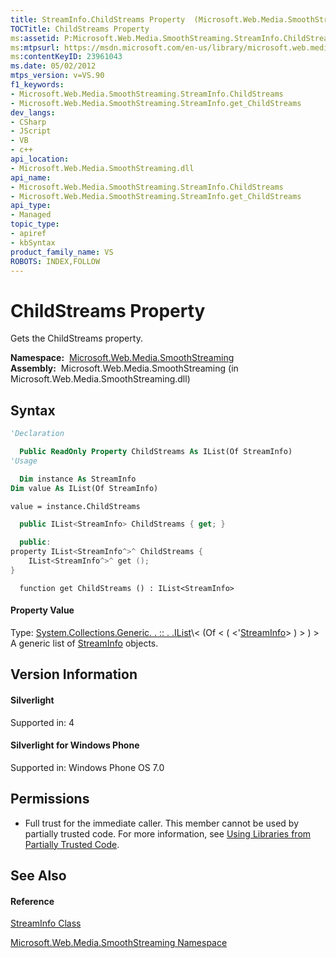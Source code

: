 ```yaml
---
title: StreamInfo.ChildStreams Property  (Microsoft.Web.Media.SmoothStreaming)
TOCTitle: ChildStreams Property
ms:assetid: P:Microsoft.Web.Media.SmoothStreaming.StreamInfo.ChildStreams
ms:mtpsurl: https://msdn.microsoft.com/en-us/library/microsoft.web.media.smoothstreaming.streaminfo.childstreams(v=VS.90)
ms:contentKeyID: 23961043
ms.date: 05/02/2012
mtps_version: v=VS.90
f1_keywords:
- Microsoft.Web.Media.SmoothStreaming.StreamInfo.ChildStreams
- Microsoft.Web.Media.SmoothStreaming.StreamInfo.get_ChildStreams
dev_langs:
- CSharp
- JScript
- VB
- c++
api_location:
- Microsoft.Web.Media.SmoothStreaming.dll
api_name:
- Microsoft.Web.Media.SmoothStreaming.StreamInfo.ChildStreams
- Microsoft.Web.Media.SmoothStreaming.StreamInfo.get_ChildStreams
api_type:
- Managed
topic_type:
- apiref
- kbSyntax
product_family_name: VS
ROBOTS: INDEX,FOLLOW
---
```


# ChildStreams Property

Gets the ChildStreams property.

**Namespace:**  [Microsoft.Web.Media.SmoothStreaming](microsoft-web-media-smoothstreaming-namespace_1.md)  
**Assembly:**  Microsoft.Web.Media.SmoothStreaming (in Microsoft.Web.Media.SmoothStreaming.dll)

## Syntax

``` vb
'Declaration

  Public ReadOnly Property ChildStreams As IList(Of StreamInfo)
'Usage

  Dim instance As StreamInfo
Dim value As IList(Of StreamInfo)

value = instance.ChildStreams
```

``` csharp
  public IList<StreamInfo> ChildStreams { get; }
```

``` c++
  public:
property IList<StreamInfo^>^ ChildStreams {
    IList<StreamInfo^>^ get ();
}
```

``` jscript
  function get ChildStreams () : IList<StreamInfo>
```

#### Property Value

Type: [System.Collections.Generic. . :: . .IList](https://msdn.microsoft.com/en-us/library/5y536ey6\(v=vs.90\))\< (Of \< ( \<'[StreamInfo](streaminfo-class-microsoft-web-media-smoothstreaming_1.md)\> ) \> ) \>  
A generic list of [StreamInfo](streaminfo-class-microsoft-web-media-smoothstreaming_1.md) objects.  

## Version Information

#### Silverlight

Supported in: 4  

#### Silverlight for Windows Phone

Supported in: Windows Phone OS 7.0  

## Permissions

  - Full trust for the immediate caller. This member cannot be used by partially trusted code. For more information, see [Using Libraries from Partially Trusted Code](https://msdn.microsoft.com/en-us/library/8skskf63\(v=vs.90\)).

## See Also

#### Reference

[StreamInfo Class](streaminfo-class-microsoft-web-media-smoothstreaming_1.md)

[Microsoft.Web.Media.SmoothStreaming Namespace](microsoft-web-media-smoothstreaming-namespace_1.md)

